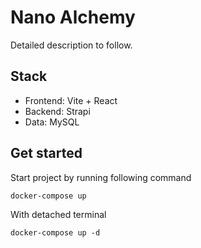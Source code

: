 # Nano Alchemy

Detailed description to follow.

## Stack

- Frontend: Vite + React
- Backend: Strapi
- Data: MySQL

## Get started

Start project by running following command

```
docker-compose up
```

With detached terminal

```
docker-compose up -d
```
